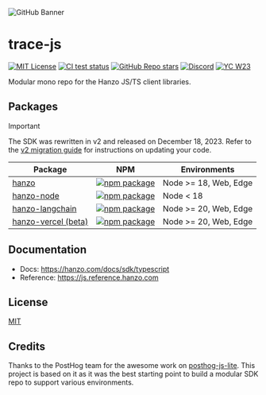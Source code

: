 ![GitHub Banner](https://github.com/hanzoai/trace-js/assets/2834609/d1613347-445f-4e91-9e84-428fda9c3659)

# trace-js

[![MIT License](https://img.shields.io/badge/License-MIT-red.svg?style=flat-square)](https://opensource.org/licenses/MIT)
[![CI test status](https://img.shields.io/github/actions/workflow/status/hanzo/trace-js/ci.yml?style=flat-square&label=All%20tests)](https://github.com/hanzoai/trace-js/actions/workflows/ci.yml?query=branch%3Amain)
[![GitHub Repo stars](https://img.shields.io/github/stars/hanzo/hanzo?style=flat-square&logo=GitHub&label=hanzo%2Fhanzo)](https://github.com/hanzoai/hanzo)
[![Discord](https://img.shields.io/discord/1111061815649124414?style=flat-square&logo=Discord&logoColor=white&label=Discord&color=%23434EE4)](https://discord.gg/7NXusRtqYU)
[![YC W23](https://img.shields.io/badge/Y%20Combinator-W23-orange?style=flat-square)](https://www.ycombinator.com/companies/hanzo)

Modular mono repo for the Hanzo JS/TS client libraries.

## Packages

> [!IMPORTANT]
> The SDK was rewritten in v2 and released on December 18, 2023. Refer to the [v2 migration guide](https://hanzo.com/docs/sdk/typescript#upgrade1to2) for instructions on updating your code.

| Package                                                                                     | NPM                                                                                                                                   | Environments          |
| ------------------------------------------------------------------------------------------- | ------------------------------------------------------------------------------------------------------------------------------------- | --------------------- |
| [hanzo](https://github.com/hanzoai/trace-js/tree/main/hanzo)                      | [![npm package](https://img.shields.io/npm/v/hanzo?style=flat-square)](https://www.npmjs.com/package/hanzo)                     | Node >= 18, Web, Edge |
| [hanzo-node](https://github.com/hanzoai/trace-js/tree/main/hanzo-node)            | [![npm package](https://img.shields.io/npm/v/hanzo-node?style=flat-square)](https://www.npmjs.com/package/hanzo-node)           | Node < 18             |
| [hanzo-langchain](https://github.com/hanzoai/trace-js/tree/main/hanzo-langchain)  | [![npm package](https://img.shields.io/npm/v/hanzo-langchain?style=flat-square)](https://www.npmjs.com/package/hanzo-langchain) | Node >= 20, Web, Edge |
| [hanzo-vercel (beta)](https://github.com/hanzoai/trace-js/tree/main/hanzo-vercel) | [![npm package](https://img.shields.io/npm/v/hanzo-vercel?style=flat-square)](https://www.npmjs.com/package/hanzo-vercel)       | Node >= 20, Web, Edge |

## Documentation

- Docs: https://hanzo.com/docs/sdk/typescript
- Reference: https://js.reference.hanzo.com

## License

[MIT](LICENSE)

## Credits

Thanks to the PostHog team for the awesome work on [posthog-js-lite](https://github.com/PostHog/posthog-js-lite). This project is based on it as it was the best starting point to build a modular SDK repo to support various environments.
